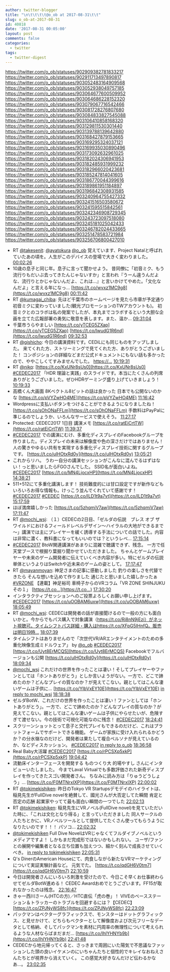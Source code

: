```yaml
---
author: twitter-blogger
title: "\n\t\t\t\t@o_ob at 2017-08-31\t\t"
slug: o_ob-at-2017-08-31
id: 40818
date: '2017-08-31 00:05:00'
layout: post
comments: false
categories:
  - twitter
tags:
  - twitter-digest
---
```


https://twitter.com/o_ob/statuses/902909382781833217 https://twitter.com/o_ob/statuses/902911713497890817 https://twitter.com/o_ob/statuses/903052483164909568 https://twitter.com/o_ob/statuses/903052938049757185 https://twitter.com/o_ob/statuses/903064677600509952 https://twitter.com/o_ob/statuses/903064686228152320 https://twitter.com/o_ob/statuses/903079067716542466 https://twitter.com/o_ob/statuses/903081728276807680 https://twitter.com/o_ob/statuses/903084833827545088 https://twitter.com/o_ob/statuses/903106410858168320 https://twitter.com/o_ob/statuses/903129811530301440 https://twitter.com/o_ob/statuses/903139788139642880 https://twitter.com/o_ob/statuses/903168427879153665 https://twitter.com/o_ob/statuses/903169295324037121 https://twitter.com/o_ob/statuses/903169935030890496 https://twitter.com/o_ob/statuses/903173092632961025 https://twitter.com/o_ob/statuses/903182024306941953 https://twitter.com/o_ob/statuses/903182485931999232 https://twitter.com/o_ob/statuses/903182966020423681 https://twitter.com/o_ob/statuses/903185247814041605 https://twitter.com/o_ob/statuses/903186770044399616 https://twitter.com/o_ob/statuses/903189861951184897 https://twitter.com/o_ob/statuses/903196842308931585 https://twitter.com/o_ob/statuses/903240964755427332 https://twitter.com/o_ob/statuses/903241516503580672 https://twitter.com/o_ob/statuses/903241595515842561 https://twitter.com/o_ob/statuses/903242346908729345 https://twitter.com/o_ob/statuses/903243723097518080 https://twitter.com/o_ob/statuses/903245181025042433 https://twitter.com/o_ob/statuses/903246782024433665 https://twitter.com/o_ob/statuses/903251478583721984 https://twitter.com/o_ob/statuses/903256706800427010  

*   RT [@takesenit](https://twitter.com/takesenit): [@ayatokura](https://twitter.com/ayatokura) [@o_ob](https://twitter.com/o_ob) 覚えています、Project Natalと呼ばれていたあの頃を。人生がこのデバイスの登場で大きく変わりました。 [00:02:26](https://twitter.com/o_ob/statuses/902909382781833217)
*   10歳の息子と同じ年。息子に言って聞かせよう。 昔同僚に「初音ミク、もう流行りもだいぶ去ってきたんじゃないすか」と言われ『うーん違うんだよな、流行りとかじゃないんだよ、これは…』と言いかけてやめた。「文化なんだよ」と言える年になっ… [https://t.co/wvxz1MC9g8](https://t.co/wvxz1MC9g8) [00:11:42](https://twitter.com/o_ob/statuses/902911713497890817)
*   RT [@kumagai_chiba](https://twitter.com/kumagai_chiba): 先ほど千葉市のホームページを見たら市章が予定通り初音ミクに変わっていました(観光プロモーションのTWアカウントも)。 初音ミクとのコラボは私の発案でしたが、本丸までコラボするという大胆な企画を立てた広報部署の勇気に敬意を表します。また、温か… [09:31:04](https://twitter.com/o_ob/statuses/903052483164909568)
*   千葉市うらやましい [https://t.co/yTCEG5ZXap](https://t.co/yTCEG5ZXap) [https://t.co/lwudG1R6nd](https://t.co/lwudG1R6nd) [09:32:53](https://twitter.com/o_ob/statuses/903052938049757185)
*   RT [@gishicho](https://twitter.com/gishicho): 今日の講演資料です。CEDiLにも同じものをアップしました。 来てくれた方、ストリーミングで見てくれた方、ありがとうございました！ コンポジションの詳細などまだ公式ドキュメントにもない話も多かったので、ややこしくてすみませんでした。 [https://…](https://…) [10:19:31](https://twitter.com/o_ob/statuses/903064677600509952)
*   RT [@nikq](https://twitter.com/nikq): [https://t.co/KxUNr8sUs0](https://t.co/KxUNr8sUs0) [#CEDEC2017](https://twitter.com/search?q=%23CEDEC2017&src=hash) 「HDR 理論と実践」のスライドです。本当にたくさんの列席ありがとうございました。ぜひHDRゲーミング盛り上げていきましょう！ [10:19:33](https://twitter.com/o_ob/statuses/903064686228152320)
*   高橋くん大画面 8Kベクトル8ビットの話は良かった 日本でも公開ないのかな [https://t.co/pVYZwHO4ME](https://t.co/pVYZwHO4ME) [11:16:42](https://twitter.com/o_ob/statuses/903079067716542466)
*   Wordpressに支払いボタンをつけることができるようになりましたね！ [https://t.co/sOhONaFFLm](https://t.co/sOhONaFFLm) 手数料はPayPalに準じるのでしょうか、いろんなサービスで使えそう。 [11:27:17](https://twitter.com/o_ob/statuses/903081728276807680)
*   Protected: CEDEC2017 1日目 講演メモ [https://t.co/ratEiCrtTW](https://t.co/ratEiCrtTW) [11:39:37](https://twitter.com/o_ob/statuses/903084833827545088)
*   [#CEDEC2017](https://twitter.com/search?q=%23CEDEC2017&src=hash) での講演にむけ、多重化ディスプレイのFacebookグループを作りました。ディスプレイの未来は解像度や色の深さだけではありません！人の驚きやゆるい共有を実現する多重化ディスプレイ技術に関するグループです。 [https://t.co/uIHOtxRd0y](https://t.co/uIHOtxRd0y) [13:05:21](https://twitter.com/o_ob/statuses/903106410858168320)
*   これからリハ。 うわー自分の講演セッションがこんなに混んでるはずはない！っと思いましたらFGOさんでした。 SSID名が面白いよね。 [#CEDEC2017](https://twitter.com/search?q=%23CEDEC2017&src=hash) [https://t.co/MN4LjocxHP](https://t.co/MN4LjocxHP) [14:38:21](https://twitter.com/o_ob/statuses/903129811530301440)
*   511+512にて多重化講演します！ 技術難度的には甘口設定ですが新作などもいろいろお得な情報も。けっこう並んでくれていて感謝です！ [#CEDEC2017](https://twitter.com/search?q=%23CEDEC2017&src=hash) [#CEDEC](https://twitter.com/search?q=%23CEDEC&src=hash) [https://t.co/ILD1t9a7vt](https://t.co/ILD1t9a7vt) [15:17:59](https://twitter.com/o_ob/statuses/903139788139642880)
*   ほぼ満席嬉しかった [https://t.co/5zhqmiV7aw](https://t.co/5zhqmiV7aw) [17:11:47](https://twitter.com/o_ob/statuses/903168427879153665)
*   RT [@mochi_wsj](https://twitter.com/mochi_wsj): （１）CEDECの2日目、「ゼルダの伝説　ブレス オブ ザ ワイルドにおけるフィールドレベルデザイン～ハイラルの大地ができるまで～」講演では主にプレイヤーを緩く誘導する手法についての話でした。内容は非常に濃く、教科書になってもいいのでは？というレベ… [17:15:14](https://twitter.com/o_ob/statuses/903169295324037121)
*   [#CEDEC2017](https://twitter.com/search?q=%23CEDEC2017&src=hash) BtoW関連講演があまりに混雑で聴講できず、残念。 一方で任天堂ブースで根掘り葉掘り聞かせていただきました。 ちゃんとゲームプレイヤーや未来のゲーム開発者に伝えていくべき内容が多い。特にゼルダの伝説単体というよりはSwitchや近未来のゲームの姿として。 [17:17:47](https://twitter.com/o_ob/statuses/903169935030890496)
*   RT [@mayanmoyan](https://twitter.com/mayanmoyan): 神足さまの記事に感動しました 釣りの楽しさを代替できたら そんな想いを込めて作りました 通じたと思いました嬉しかったぁ [#VRZONE](https://twitter.com/search?q=%23VRZONE&src=hash) 【連載】神足裕司 車椅子からのVRコラム「VR ZONE SHINJUKU その１」 [https://t.co…](https://t.co…) [17:30:20](https://twitter.com/o_ob/statuses/903173092632961025)
*   インタラクティブセッションへのご投票よろしくお願い申し上げます。 [#CEDEC2017](https://twitter.com/search?q=%23CEDEC2017&src=hash) [https://t.co/uOOBAM6uxw](https://t.co/uOOBAM6uxw) [18:05:49](https://twitter.com/o_ob/statuses/903182024306941953)
*   RT [@mochi_wsj](https://twitter.com/mochi_wsj): CEDECは開発者の話が直接聞けるので一般の方にも面白いかと。今からでもパス購入で対象講演（https://t.co/Ri8nN9jEzi）がネット視聴可。タイムシフトパス詳細・購入はhttps://t.co/XFpG5IHnfQ。販売は明日19時… [18:07:39](https://twitter.com/o_ob/statuses/903182485931999232)
*   タイムシフトはありませんので「次世代VR/ARエンタテイメントのための多重化映像生成ミドルウェア」 by [@o_ob](https://twitter.com/o_ob) [#CEDEC2017](https://twitter.com/search?q=%23CEDEC2017&src=hash) [https://t.co/Uyt8ErMCQS](https://t.co/Uyt8ErMCQS) Facebookでフルバージョンも公開 [https://t.co/uIHOtxRd0y](https://t.co/uIHOtxRd0y) [18:09:34](https://twitter.com/o_ob/statuses/903182966020423681)
*   [@mochi_wsj](https://twitter.com/mochi_wsj) これだけの世界を作ったことは凄い！そしてプレイヤーやファンとしては「ホントありがとう」としか言いようがない。一方で、どこで諦めたのか？どんなプレイの質なのか？が見えてこない。親としてはこんな凄いゲームは子供に… [https://t.co/YIbVxEY10E](https://t.co/YIbVxEY10E) [in reply to mochi_wsj](https://twitter.com/mochi_wsj/statuses/903184515341869057) [18:18:38](https://twitter.com/o_ob/statuses/903185247814041605)
*   ゼルダBotW、これだけの世界を作ったことは凄い！ファンとしては「ホントありがとう」。一方で、どこで諦めたのか？どんなプレイの質なのか？が見えてこない。親としてはこんな凄いゲームは子供にやらせたいが、危険すぎて渡せない。今の技術で可視化可能なのに残念！ [#CEDEC2017](https://twitter.com/search?q=%23CEDEC2017&src=hash) [18:24:41](https://twitter.com/o_ob/statuses/903186770044399616)
*   スクリーンショットとって息子と交代プレイもできるのだけど、これはプラットフォームでサポートできる機能。 ゲームが家族に受け入れられるかどうか？の分水嶺なのだけど、開発者は果たして複合ペルソナが見えているのか、などディスカッション。 [#CEDEC2017](https://twitter.com/search?q=%23CEDEC2017&src=hash) [in reply to o_ob](https://twitter.com/o_ob/statuses/903186770044399616) [18:36:58](https://twitter.com/o_ob/statuses/903189861951184897)
*   Real Baby大活躍 [#CEDEC2017](https://twitter.com/search?q=%23CEDEC2017&src=hash) [https://t.co/rPCSXp5xkP](https://t.co/rPCSXp5xkP) [19:04:42](https://twitter.com/o_ob/statuses/903196842308931585)
*   流動床インターフェースを開発する ものつくり大 的場やすし さんにインタビューいたしました。 今までLaval Virtualでも多数評価された新奇ディスプレイを作ってきたスゴい開発者さん。 ちなみに読み方は「りゅうどうしょう」… [https://t.co/F0MTNrxIXP](https://t.co/F0MTNrxIXP) [22:00:02](https://twitter.com/o_ob/statuses/903240964755427332)
*   RT [@tokimekishiken](https://twitter.com/tokimekishiken): 昨日のTokyo VR Startupsデモデイのハイライトは、 稲見先生がFullDive novelを絶賛して、國光さんが大否定してた瞬間 肯定と否定の応酬 起業家やってて最も面白い瞬間の一つでした [22:02:13](https://twitter.com/o_ob/statuses/903241516503580672)
*   RT [@tokimekishiken](https://twitter.com/tokimekishiken): 稲見先生にVRノベル(FullDive novel)を見ていただいた時に、「これは文化となり得る」と言っていただきました 同人サークルの人たちとかに、VRノベルツールとして提供してたくさん使ってもらうようになりたいのです！！！ パソコ… [22:02:32](https://twitter.com/o_ob/statuses/903241595515842561)
*   [@tokimekishiken](https://twitter.com/tokimekishiken) Full Dive NovelはVRじゃなくてフルダイブノベルというメディアですよ！ しかもまだ完成形ではないかもしれない。 ユーザ/ファンとの展開や編集者となる立ち位置も加えつつ、細かく刻んで成長させていくべき。 [in reply to tokimekishiken](https://twitter.com/tokimekishiken/statuses/903218358132158464) [22:05:31](https://twitter.com/o_ob/statuses/903242346908729345)
*   Q's DinerのAmerican Houseにて、肉食しながら新たなVRマーケティングについて実証実験計画など。 元気でた。 [https://t.co/qdGH6V0tm7](https://t.co/qdGH6V0tm7) [22:10:59](https://twitter.com/o_ob/statuses/903243723097518080)
*   今日は開発者さんにいろいろ刺激を受けたので、今日こそ早くお仕事終わらせてゼルダBotW進める！ CEDEC Awardおめでとうございます。FF15が取れなかったのは残念。 [22:16:47](https://twitter.com/o_ob/statuses/903245181025042433)
*   きゃー西川さーん(HTCの方)／HTC直伝「虎の巻」！ VIVEのベースステーション＆トラッカーのトラブルを回避するには？【CEDEC】 [https://t.co/ZPJNyWS8fc](https://t.co/ZPJNyWS8fc) [22:23:09](https://twitter.com/o_ob/statuses/903246782024433665)
*   パックマンはベクターグラフィックスで、モンスターはドットグラフィックス、と見せかけて、どちらもベクターとして解像度および次元フリーなデータとして格納、そしてパックマンを素材に円周率の無理性について考えられるような人材ならばまだまだ… [https://t.co/IhlYHNYb9b](https://t.co/IhlYHNYb9b) [22:41:48](https://twitter.com/o_ob/statuses/903251478583721984)
*   CEDECから地元帰ってくると、さっきまで周囲にいた陽気で不思議なファッションした頭の良いイケメンのにいちゃんたちと個性的でキレイなおねえさんたちとが視界から消えていく。 この感覚大好きなんだけど伝わるかなあ...。 [23:02:35](https://twitter.com/o_ob/statuses/903256706800427010)